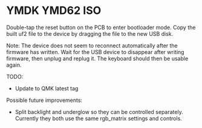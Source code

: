 # YMDK YMD62 ISO

Double-tap the reset button on the PCB to enter bootloader mode.
Copy the built uf2 file to the device by dragging the file to the new USB disk.

Note: The device does not seem to reconnect automatically after the firmware has written.
Wait for the USB device to disappear after writing firmware, then unplug and replug it.
The keyboard should then be usable again.

TODO:

 * Update to QMK latest tag

Possible future improvements:

 * Split backlight and underglow so they can be controlled separately. Currently they both use the same rgb_matrix settings and controls.
